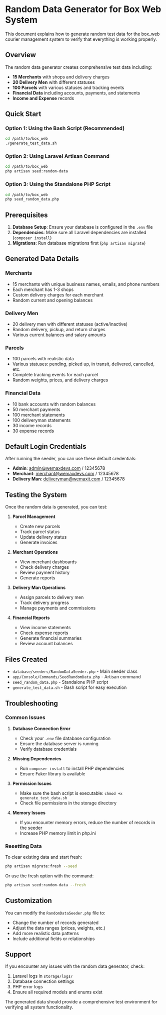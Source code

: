 # Random Data Generator for Box Web System

This document explains how to generate random test data for the box_web courier management system to verify that everything is working properly.

## Overview

The random data generator creates comprehensive test data including:
- **15 Merchants** with shops and delivery charges
- **20 Delivery Men** with different statuses
- **100 Parcels** with various statuses and tracking events
- **Financial Data** including accounts, payments, and statements
- **Income and Expense** records

## Quick Start

### Option 1: Using the Bash Script (Recommended)
```bash
cd /path/to/box_web
./generate_test_data.sh
```

### Option 2: Using Laravel Artisan Command
```bash
cd /path/to/box_web
php artisan seed:random-data
```

### Option 3: Using the Standalone PHP Script
```bash
cd /path/to/box_web
php seed_random_data.php
```

## Prerequisites

1. **Database Setup**: Ensure your database is configured in the `.env` file
2. **Dependencies**: Make sure all Laravel dependencies are installed (`composer install`)
3. **Migrations**: Run database migrations first (`php artisan migrate`)

## Generated Data Details

### Merchants
- 15 merchants with unique business names, emails, and phone numbers
- Each merchant has 1-3 shops
- Custom delivery charges for each merchant
- Random current and opening balances

### Delivery Men
- 20 delivery men with different statuses (active/inactive)
- Random delivery, pickup, and return charges
- Various current balances and salary amounts

### Parcels
- 100 parcels with realistic data
- Various statuses: pending, picked up, in transit, delivered, cancelled, etc.
- Complete tracking events for each parcel
- Random weights, prices, and delivery charges

### Financial Data
- 10 bank accounts with random balances
- 50 merchant payments
- 100 merchant statements
- 100 deliveryman statements
- 30 income records
- 30 expense records

## Default Login Credentials

After running the seeder, you can use these default credentials:

- **Admin**: admin@wemaxdevs.com / 12345678
- **Merchant**: merchant@wemaxdevs.com / 12345678
- **Delivery Man**: deliveryman@wemaxit.com / 12345678

## Testing the System

Once the random data is generated, you can test:

1. **Parcel Management**
   - Create new parcels
   - Track parcel status
   - Update delivery status
   - Generate invoices

2. **Merchant Operations**
   - View merchant dashboards
   - Check delivery charges
   - Review payment history
   - Generate reports

3. **Delivery Man Operations**
   - Assign parcels to delivery men
   - Track delivery progress
   - Manage payments and commissions

4. **Financial Reports**
   - View income statements
   - Check expense reports
   - Generate financial summaries
   - Review account balances

## Files Created

- `database/seeders/RandomDataSeeder.php` - Main seeder class
- `app/Console/Commands/SeedRandomData.php` - Artisan command
- `seed_random_data.php` - Standalone PHP script
- `generate_test_data.sh` - Bash script for easy execution

## Troubleshooting

### Common Issues

1. **Database Connection Error**
   - Check your `.env` file database configuration
   - Ensure the database server is running
   - Verify database credentials

2. **Missing Dependencies**
   - Run `composer install` to install PHP dependencies
   - Ensure Faker library is available

3. **Permission Issues**
   - Make sure the bash script is executable: `chmod +x generate_test_data.sh`
   - Check file permissions in the storage directory

4. **Memory Issues**
   - If you encounter memory errors, reduce the number of records in the seeder
   - Increase PHP memory limit in php.ini

### Resetting Data

To clear existing data and start fresh:
```bash
php artisan migrate:fresh --seed
```

Or use the fresh option with the command:
```bash
php artisan seed:random-data --fresh
```

## Customization

You can modify the `RandomDataSeeder.php` file to:
- Change the number of records generated
- Adjust the data ranges (prices, weights, etc.)
- Add more realistic data patterns
- Include additional fields or relationships

## Support

If you encounter any issues with the random data generator, check:
1. Laravel logs in `storage/logs/`
2. Database connection settings
3. PHP error logs
4. Ensure all required models and enums exist

The generated data should provide a comprehensive test environment for verifying all system functionality.
